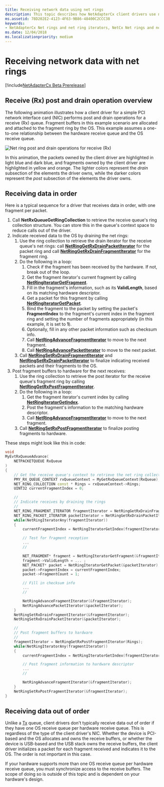 ```yaml
---
title: Receiving network data using net rings
description: This topic describes how NetAdapterCx client drivers use net rings and net ring iterators to receive network data.
ms.assetid: 78D202E2-4123-4F63-9B86-48400C2CCC38
keywords:
- NetAdapterCx Net rings and net ring iterators, NetCx Net rings and net ring iterators, NetAdapterCx PCI devices net ring, NetAdapterCx asynchronous I/O
ms.date: 12/04/2018
ms.localizationpriority: medium
---
```


# Receiving network data with net rings

[!include[NetAdapterCx Beta Prerelease](../netcx-beta-prerelease.md)]

## Receive (Rx) post and drain operation overview

The following animation illustrates how a client driver for a simple PCI network interface card (NIC) performs post and drain operations for a receive (Rx) queue. Fragment buffers in this example scenario are allocated and attached to the fragment ring by the OS. This example assumes a one-to-one relationship between the hardware receive queue and the OS receive queue.

![Net ring post and drain operations for receive (Rx)](images/net_ring_post_and_drain_operations_rx.gif "Net ring post and drain operations for receive (Rx)")

In this animation, the packets owned by the client driver are highlighted in light blue and dark blue, and fragments owned by the client driver are highlighted in yellow and orange. The lighter colors represent the *drain* subsection of the elements the driver owns, while the darker colors represent the *post* subsection of the elements the driver owns.

## Receiving data in order

Here is a typical sequence for a driver that receives data in order, with one fragment per packet.

1. Call **NetRxQueueGetRingCollection** to retrieve the receive queue's ring collection structure. You can store this in the queue's context space to reduce calls out of the driver. 
2. Indicate received data to the OS by draining the net rings:
    1. Use the ring collection to retrieve the drain iterator for the receive queue's net rings: call [**NetRingGetRxDrainPacketIterator**](netringgetrxdrainpacketiterator.md) for the packet ring and call [**NetRingGetRxDrainFragmentIterator**](netringgetrxdrainfragmentiterator.md) for the fragment ring.
    2. Do the following in a loop:
        1. Check if the fragment has been received by the hardware. If not, break out of the loop.
        2. Get the fragment iterator's current fragment by calling [**NetRingIteratorGetFragment**](netringiteratorgetfragment.md).
        3. Fill in the fragment's information, such as its **ValidLength**, based on its matching hardware descriptor.
        4. Get a packet for this fragment by calling [**NetRingIteratorGetPacket**](netringiteratorgetpacket.md).
        5. Bind the fragment to the packet by setting the packet's **FragmentIndex** to the fragment's current index in the fragment ring and setting the number of fragments appropriately (in this example, it is set to **1**). 
        6. Optionally, fill in any other packet information such as checksum info.
        7. Call [**NetRingAdvanceFragmentIterator**](netringadvancefragmentiterator.md) to move to the next fragment.
        7. Call [**NetRingAdvancePacketIterator**](netringadvancepacketiterator.md) to move to the next packet.
    3. Call [**NetRingSetRxDrainFragmentIterator**](netringsetrxdrainpacketiterator.md) and [**NetRingSetRxDrainPacketIterator**](netringsetrxdrainpacketiterator.md) to finalize indicating received packets and their fragments to the OS.
3. Post fragment buffers to hardware for the next receives:    
    1. Use the ring collection to retrieve the post iterator for the receive queue's fragment ring by calling [**NetRingGetRxPostFragmentIterator**](netringgetrxpostfragmentiterator.md).
    2. Do the following in a loop:
        1. Get the fragment iterator's current index by calling [**NetRingIteratorGetIndex**](netringiteratorgetindex.md).
        2. Post the fragment's information to the matching hardware descriptor.
        3. Call [**NetRingAdvanceFragmentIterator**](netringadvancefragmentiterator.md) to move to the next fragment.
    3. Call [**NetRingSetRxPostFragmentIterator**](netringsetrxpostfragmentiterator.md) to finalize posting fragments to hardware.

These steps might look like this in code:

```cpp
void
MyEvtRxQueueAdvance(
    NETPACKETQUEUE RxQueue
)
{
    // Get the receive queue's context to retrieve the net ring collection
    PMY_RX_QUEUE_CONTEXT rxQueueContext = MyGetRxQueueContext(RxQueue);
    NET_RING_COLLECTION const * Rings = rxQueueContext->Rings;
    UINT32 currentFragmentIndex = 0;

    //
    // Indicate receives by draining the rings
    //
    NET_RING_FRAGMENT_ITERATOR fragmentIterator = NetRingGetRxDrainFragmentIterator(Rings);
    NET_RING_PACKET_ITERATOR packetIterator = NetRingGetRxDrainPacketIterator(Rings);
    while(NetRingIteratorAny(fragmentIterator))
    {
        currentFragmentIndex = NetRingIteratorGetIndex(fragmentIterator);

        // Test for fragment reception
        ...
        //

        NET_FRAGMENT* fragment = NetRingIteratorGetFragment(&fragmentIterator);
        fragment->ValidLength = ... ;
        NET_PACKET* packet = NetRingIteratorGetPacket(&packetIterator);
        packet->FragmentIndex = currentFragmentIndex;
        packet->FragmentCount = 1;

        // Fill in checksum info
        ...
        //

        NetRingAdvanceFragmentIterator(&fragmentIterator);
        NetRingAdvancePacketIterator(&packetIterator);
    }
    NetRingSetRxDrainFragmentIterator(&fragmentIterator);
    NetRingSetRxDrainPacketIterator(&packetIterator);

    //
    // Post fragment buffers to hardware
    //
    fragmentIterator = NetRingGetRxPostFragmentIterator(Rings);
    while(NetRingIteratorAny(fragmentIterator))
    {
        currentFragmentIndex = NetRingIteratorGetIndex(fragmentIterator);

        // Post fragment information to hardware descriptor
        ...
        //

        NetRingAdvanceFragmentIterator(&fragmentIterator);
    }
    NetRingSetRxPostFragmentIterator(&fragmentIterator);
}
```

## Receiving data out of order

Unlike a [Tx](sending-network-data-with-net-rings.md) queue, client drivers don't typically receive data out of order if they have one OS receive queue per hardware receive queue. This is regardless of the type of the client driver's NIC. Whether the device is PCI-based and the OS allocates and owns the receive buffers, or whether the device is USB-based and the USB stack owns the receive buffers, the client driver initializes a packet for each fragment received and indicates it to the OS. The order is not important in this case.

If your hardware supports more than one OS receive queue per hardware receive queue, you must synchronize access to the receive buffers. The scope of doing so is outside of this topic and is dependent on your hardware's design.